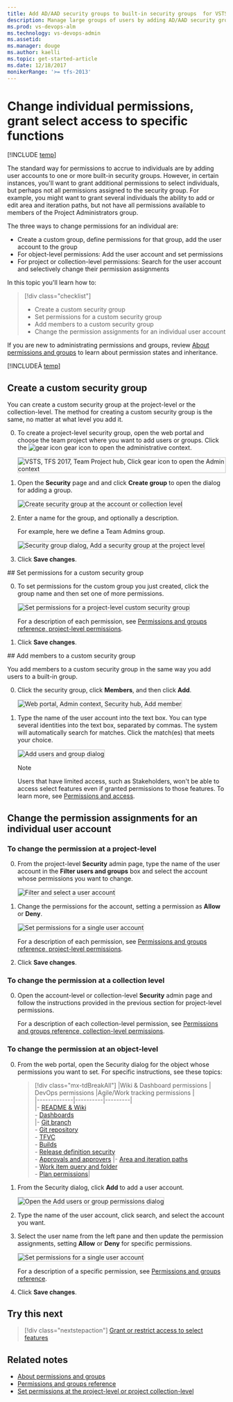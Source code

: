 ```yaml
---
title: Add AD/AAD security groups to built-in security groups  for VSTS & TFS
description: Manage large groups of users by adding AD/AAD security groups to built-in security groups 
ms.prod: vs-devops-alm
ms.technology: vs-devops-admin
ms.assetid: 
ms.manager: douge
ms.author: kaelli
ms.topic: get-started-article
ms.date: 12/18/2017
monikerRange: '>= tfs-2013'
---
```



# Change individual permissions, grant select access to specific functions  

[!INCLUDE [temp](../_shared/version-vsts-tfs-all-versions.md)]

The standard way for permissions to accrue to individuals are by adding user accounts to one or more built-in security groups. However, in certain instances, you'll want to grant additional permissions to select individuals, but perhaps not all permissions assigned to the security group. For example, you might want to grant several individuals the ability to add or edit area and iteration paths, but not have all permissions available to members of the Project Administrators group. 

The three ways to change permissions for an individual are:
- Create a custom group, define permissions for that group, add the user account to the group
- For object-level permissions: Add the user account and set permissions
- For project or collection-level permissions: Search for the user account and selectively change their permission assignments  

In this topic you'll learn how to:
> [!div class="checklist"]
> * Create a custom security group 
> * Set permissions for a custom security group 
> * Add members to a custom security group 
> * Change the permission assignments for an individual user account  

If you are new to administrating permissions and groups, review [About permissions and groups](about-permissions.md) to learn about permission states and inheritance. 

[!INCLUDEÂ [temp](../_shared/image-differences.md)]

<a id="create-custom-group" />

## Create a custom security group 
 
You can create a custom security group at the project-level or the collection-level. The method for creating a custom security group is the same, no matter at what level you add it. 

0. To create a project-level security group, open the web portal and choose the team project where you want to add users or groups. Click the ![gear icon](../_img/icons/gear-icon.png) gear icon to open the administrative context. 
 
	<img src="_img/add-users/choose-team-project-click-gear-icon.png" alt="VSTS, TFS 2017, Team Project hub, Click gear icon to open the Admin context" style="border: 1px solid #C3C3C3;" /> 

0. Open the **Security** page and and click **Create group** to open the dialog for adding a group.

	<img src="_img/change-individual-permissions/create-group-open-dialog.png" alt="Create security group at the account or collection level" style="border: 1px solid #C3C3C3;" /> 

0. Enter a name for the group, and optionally a description. 
 
	For example, here we define a Team Admins group.  

	<img src="_img/change-individual-permissions/create-project-level-group-dialog.png" alt="Security group dialog, Add a security group at the project level" style="border: 1px solid #C3C3C3;" /> 

0. Click **Save changes**.   

<a id="set-permissions-custom-group" />
## Set permissions for a custom security group 

0. To set permissions for the custom group you just created, click the group name and then set one of more permissions. 

	<img src="_img/change-individual-permissions/team-admin-group-set-permissions.png" alt="Set permissions for a project-level custom security group" style="border: 1px solid #C3C3C3;" /> 

	For a description of each permission, see [Permissions and groups reference, project-level permissions](permissions.md#project-level-permissions).

0. Click **Save changes**.   


<a id="add-members-custom-group" />
## Add members to a custom security group 

You add members to a custom security group in the same way you add users to a built-in group. 

0. Click the security group, click **Members**, and then click **Add**.  

	<img src="_img/change-individual-permissions/team-admin-group-add-members.png" alt="Web portal, Admin context, Security hub, Add member" style="border: 1px solid #C3C3C3;" /> 

0. Type the name of the user account into the text box. You can type several identities into the text box, separated by commas. The system will automatically search for matches. Click the match(es) that meets your choice. 

	<img src="_img/project-level-permissions-add-a-user.png" alt="Add users and group dialog" style="border: 1px solid #C3C3C3;" /> 

	> [!NOTE]   
	> Users that have limited access, such as Stakeholders, won't be able to access select features even if granted permissions to those features. To learn more, see [Permissions and access](permissions-access.md).


## Change the permission assignments for an individual user account

### To change the permission at a project-level 

0. From the project-level **Security** admin page, type the name of the user account in the **Filter users and groups** box and select the account whose permissions you want to change.
 
	<img src="_img/change-individual-permissions/filter-user-account.png" alt="Filter and select a user account" style="border: 1px solid #C3C3C3;" /> 

0. Change the permissions for the account, setting a permission as **Allow** or **Deny**.
 
	<img src="_img/change-individual-permissions/set-individual-permissions.png" alt="Set permissions for a single user account" style="border: 1px solid #C3C3C3;" /> 

	For a description of each permission, see [Permissions and groups reference, project-level permissions](permissions.md#project-level-permissions).

0. Click **Save changes**.  

### To change the permission at a collection level

0. Open the account-level or collection-level **Security** admin page and follow the instructions provided in the previous section for project-level permissions. 
 
	For a description of each collection-level permission, see [Permissions and groups reference, collection-level permissions](permissions.md#collection-level).

### To change the permission at an object-level 

0. From the web portal, open the Security dialog for the object whose permissions you want to set. For specific instructions, see these topics: 

	> [!div class="mx-tdBreakAll"]
	> |Wiki & Dashboard permissions | DevOps permissions  |Agile/Work tracking permissions |  
	> |-------------|----------|---------|   
	> |- [README & Wiki](../collaborate/manage-readme-wiki-permissions.md)<br/>- [Dashboards](../report/dashboards/dashboard-permissions.md)<br/> |- [Git branch](../git/branch-permissions.md)<br/>- [Git repository](set-git-tfvc-repository-permissions.md)<br/>- [TFVC](set-git-tfvc-repository-permissions.md)<br/>- [Builds](../build-release/set-permissions.md)<br/>- [Release definition security](../build-release/set-permissions.md)<br/>- [Approvals and approvers](../build-release/concepts/definitions/release/approvals/index.md) |- [Area and iteration paths](../security/set-permissions-access-work-tracking.md)<br/>- [Work item query and folder](../work/track/set-query-permissions.md)<br/>- [Plan permissions](set-permissions-access-work-tracking.md#plan-permissions)|  

0. From the Security dialog, click **Add** to add a user account. 

	<img src="_img/change-individual-permissions/security-dialog-add-user-account-button.png" alt="Open the Add users or group permissions dialog" style="border: 1px solid #C3C3C3;" /> 

0. Type the name of the user account, click search, and select the account you want. 

0. Select the user name from the left pane and then update the permission assignments, setting **Allow** or **Deny** for specific permissions. 

	<img src="_img/change-individual-permissions/set-permissions-individual-object-level.png" alt="Set permissions for a single user account" style="border: 1px solid #C3C3C3;" /> 

	For a description of a specific permission, see [Permissions and groups reference](permissions.md).

0. Click **Save changes**.  

## Try this next
> [!div class="nextstepaction"]
> [Grant or restrict access to select features](restrict-access.md)

## Related notes

- [About permissions and groups](about-permissions.md)
- [Permissions and groups reference](permissions.md)
- [Set permissions at the project-level or project collection-level](set-project-collection-level-permissions.md)


<!--
You can do a search on an individual user and change one of their permissions. However, the preferred method  

User Voice requests: 
* Hide Work Item Types (WITs) based on permission/security group


Recommended permissions 
Team Admins - allow to create area and iteration paths; shared queries. 
-->

